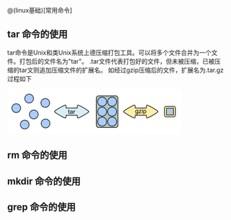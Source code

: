 <!--
author: jockchou
head: http://q.qlogo.cn/qqapp/100229475/C96DA226D9D07DECADAA54A78E9FEDF9/100
date: 2015-12-23
title: linux常用的命令
tags: linux基础
category: linux
status: publish
summary: 本文主要介绍linux经常用到的一些命令，如tar rm cp grep mkdir chown
-->
@(linux基础)[常用命令]


## tar 命令的使用
tar命令是Unix和类Unix系统上德压缩打包工具。可以将多个文件合并为一个文件。打包后的文件名为"tar"。
.tar文件代表打包好的文件，但未被压缩，已被压缩的tar文则追加压缩文件的扩展名。
如经过gzip压缩后的文件，扩展名为.tar.gz 
过程如下

![tar--gz过程](img/tar.png)

## rm 命令的使用

## mkdir 命令的使用
## grep 命令的使用
## 

